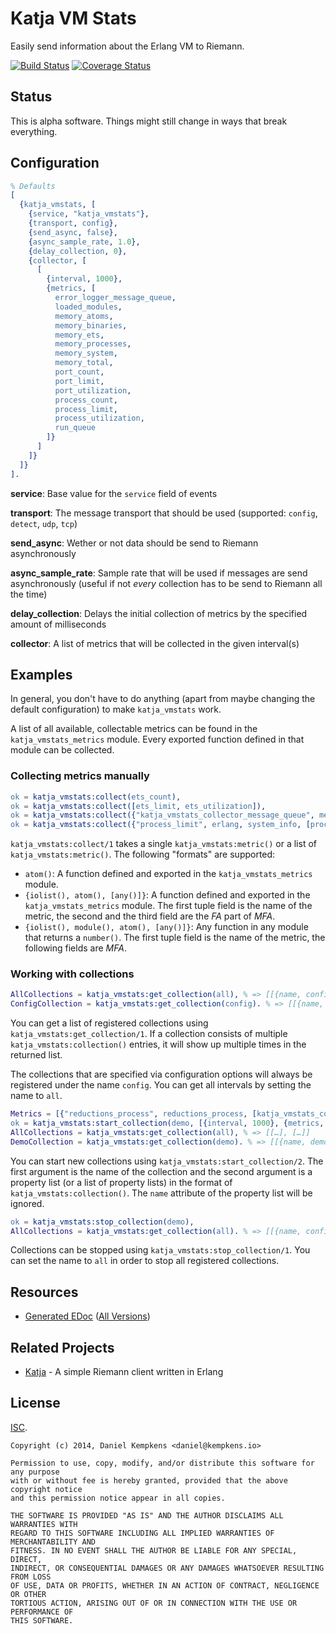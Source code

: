 # Katja VM Stats

Easily send information about the Erlang VM to Riemann.

[![Build Status](https://travis-ci.org/nifoc/katja_vmstats.png)](https://travis-ci.org/nifoc/katja_vmstats) [![Coverage Status](https://coveralls.io/repos/nifoc/katja_vmstats/badge.png?branch=master)](https://coveralls.io/r/nifoc/katja_vmstats?branch=master)

## Status

This is alpha software. Things might still change in ways that break everything.

## Configuration

```erlang
% Defaults
[
  {katja_vmstats, [
    {service, "katja_vmstats"},
    {transport, config},
    {send_async, false},
    {async_sample_rate, 1.0},
    {delay_collection, 0},
    {collector, [
      [
        {interval, 1000},
        {metrics, [
          error_logger_message_queue,
          loaded_modules,
          memory_atoms,
          memory_binaries,
          memory_ets,
          memory_processes,
          memory_system,
          memory_total,
          port_count,
          port_limit,
          port_utilization,
          process_count,
          process_limit,
          process_utilization,
          run_queue
        ]}
      ]
    ]}
  ]}
].
```

**service**: Base value for the `service` field of events

**transport**: The message transport that should be used (supported: `config`, `detect`, `udp`, `tcp`)

**send_async**: Wether or not data should be send to Riemann asynchronously

**async_sample_rate**: Sample rate that will be used if messages are send asynchronously (useful if not *every* collection has to be send to Riemann all the time)

**delay_collection**: Delays the initial collection of metrics by the specified amount of milliseconds

**collector**: A list of metrics that will be collected in the given interval(s)

## Examples

In general, you don't have to do anything (apart from maybe changing the default configuration) to make `katja_vmstats` work.

A list of all available, collectable metrics can be found in the `katja_vmstats_metrics` module. Every exported function defined in that module can be collected.

### Collecting metrics manually

```erlang
ok = katja_vmstats:collect(ets_count),
ok = katja_vmstats:collect([ets_limit, ets_utilization]),
ok = katja_vmstats:collect({"katja_vmstats_collector_message_queue", message_queue, [katja_vmstats_collector]}),
ok = katja_vmstats:collect({"process_limit", erlang, system_info, [process_limit]}).
```

`katja_vmstats:collect/1` takes a single `katja_vmstats:metric()` or a list of `katja_vmstats:metric()`. The following "formats" are supported:

* `atom()`: A function defined and exported in the `katja_vmstats_metrics` module.
* `{iolist(), atom(), [any()]}`: A function defined and exported in the `katja_vmstats_metrics` module. The first tuple field is the name of the metric, the second and the third field are the *FA* part of *MFA*.
* `{iolist(), module(), atom(), [any()]}`: Any function in any module that returns a `number()`. The first tuple field is the name of the metric, the following fields are *MFA*.

### Working with collections

```erlang
AllCollections = katja_vmstats:get_collection(all), % => [[{name, config}, {metrics, […]}, {interval, 1000}, {send_async, false}, {async_sample_rate, 1.0}]]
ConfigCollection = katja_vmstats:get_collection(config). % => [[{name, config}, {metrics, […]}, {interval, 1000}, {send_async, false}, {async_sample_rate, 1.0}]]
```

You can get a list of registered collections using `katja_vmstats:get_collection/1`. If a collection consists of multiple `katja_vmstats:collection()` entries, it will show up multiple times in the returned list.

The collections that are specified via configuration options will always be registered under the name `config`. You can get all intervals by setting the name to `all`.

```erlang
Metrics = [{"reductions_process", reductions_process, [katja_vmstats_collector]}],
ok = katja_vmstats:start_collection(demo, [{interval, 1000}, {metrics, Metrics}]),
AllCollections = katja_vmstats:get_collection(all), % => [[…], […]]
DemoCollection = katja_vmstats:get_collection(demo). % => [[{name, demo}, {metrics, […]}, {interval, 1000}, {send_async, false}, {async_sample_rate, 1.0}]]
```

You can start new collections using `katja_vmstats:start_collection/2`. The first argument is the name of the collection and the second argument is a property list (or a list of property lists) in the format of `katja_vmstats:collection()`. The `name` attribute of the property list will be ignored.

```erlang
ok = katja_vmstats:stop_collection(demo),
AllCollections = katja_vmstats:get_collection(all). % => [[{name, config}, {metrics, […]}, {interval, 1000}, {send_async, false}, {async_sample_rate, 1.0}]]
```

Collections can be stopped using `katja_vmstats:stop_collection/1`. You can set the name to `all` in order to stop all registered collections.

## Resources

* [Generated EDoc](http://katja_vmstats.nifoc.pw/0.6/) ([All Versions](http://katja_vmstats.nifoc.pw))

## Related Projects

* [Katja](https://github.com/nifoc/katja) - A simple Riemann client written in Erlang

## License

[ISC](https://en.wikipedia.org/wiki/ISC_license).

```
Copyright (c) 2014, Daniel Kempkens <daniel@kempkens.io>

Permission to use, copy, modify, and/or distribute this software for any purpose
with or without fee is hereby granted, provided that the above copyright notice
and this permission notice appear in all copies.

THE SOFTWARE IS PROVIDED "AS IS" AND THE AUTHOR DISCLAIMS ALL WARRANTIES WITH
REGARD TO THIS SOFTWARE INCLUDING ALL IMPLIED WARRANTIES OF MERCHANTABILITY AND
FITNESS. IN NO EVENT SHALL THE AUTHOR BE LIABLE FOR ANY SPECIAL, DIRECT,
INDIRECT, OR CONSEQUENTIAL DAMAGES OR ANY DAMAGES WHATSOEVER RESULTING FROM LOSS
OF USE, DATA OR PROFITS, WHETHER IN AN ACTION OF CONTRACT, NEGLIGENCE OR OTHER
TORTIOUS ACTION, ARISING OUT OF OR IN CONNECTION WITH THE USE OR PERFORMANCE OF
THIS SOFTWARE.
```
